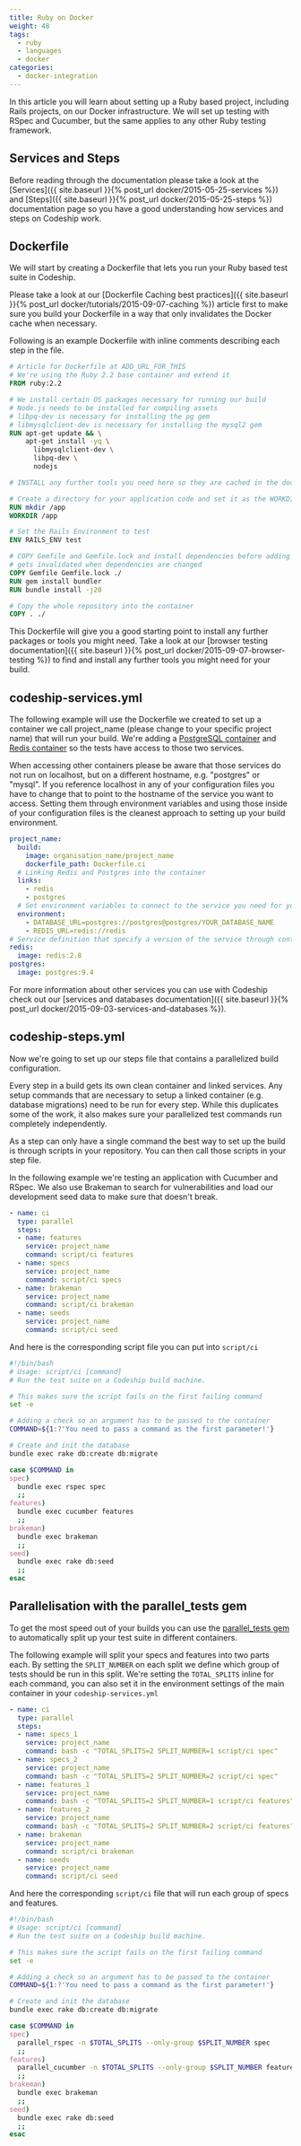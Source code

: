 ```yaml
---
title: Ruby on Docker
weight: 48
tags:
  - ruby
  - languages
  - docker
categories:
  - docker-integration
---
```

In this article you will learn about setting up a Ruby based project, including Rails projects, on our Docker infrastructure. We will set up testing with RSpec and Cucumber, but the same applies to any other Ruby testing framework.

## Services and Steps
Before reading through the documentation please take a look at the [Services]({{ site.baseurl }}{% post_url docker/2015-05-25-services %}) and [Steps]({{ site.baseurl }}{% post_url docker/2015-05-25-steps %}) documentation page so you have a good understanding how services and steps on Codeship work.

## Dockerfile
We will start by creating a Dockerfile that lets you run your Ruby based test suite in Codeship.

Please take a look at our [Dockerfile Caching best practices]({{ site.baseurl }}{% post_url docker/tutorials/2015-09-07-caching %}) article first to make sure you build your Dockerfile in a way that only invalidates the Docker cache when necessary.

Following is an example Dockerfile with inline comments describing each step in the file.

```Dockerfile
# Article for Dockerfile at ADD_URL_FOR_THIS
# We're using the Ruby 2.2 base container and extend it
FROM ruby:2.2

# We install certain OS packages necessary for running our build
# Node.js needs to be installed for compiling assets
# libpq-dev is necessary for installing the pg gem
# libmysqlclient-dev is necessary for installing the mysql2 gem
RUN apt-get update && \
    apt-get install -yq \
      libmysqlclient-dev \
      libpq-dev \
      nodejs

# INSTALL any further tools you need here so they are cached in the docker build

# Create a directory for your application code and set it as the WORKDIR. All following commands will be run in this directory.
RUN mkdir /app
WORKDIR /app

# Set the Rails Environment to test
ENV RAILS_ENV test

# COPY Gemfile and Gemfile.lock and install dependencies before adding the full code so the cache only
# gets invalidated when dependencies are changed
COPY Gemfile Gemfile.lock ./
RUN gem install bundler
RUN bundle install -j20

# Copy the whole repository into the container
COPY . ./
```

This Dockerfile will give you a good starting point to install any further packages or tools you might need. Take a look at our [browser testing documentation]({{ site.baseurl }}{% post_url docker/2015-09-07-browser-testing %}) to find and install any further tools you might need for your build.

## codeship-services.yml

The following example will use the Dockerfile we created to set up a container we call project_name (please change to your specific project name) that will run your build. We're adding a [PostgreSQL container](https://hub.docker.com/_/postgres/) and [Redis container](https://hub.docker.com/_/redis/) so the tests have access to those two services.

When accessing other containers please be aware that those services do not run on localhost, but on a different hostname, e.g. "postgres" or "mysql". If you reference localhost in any of your configuration files you have to change that to point to the hostname of the service you want to access. Setting them through environment variables and using those inside of your configuration files is the cleanest approach to setting up your build environment.

```yaml
project_name:
  build:
    image: organisation_name/project_name
    dockerfile_path: Dockerfile.ci
  # Linking Redis and Postgres into the container
  links:
    - redis
    - postgres
  # Set environment variables to connect to the service you need for your build. Those environment variables can overwrite settings from your configuration files (e.g. database.yml) if configured. Make sure that your environment variables and configuration files work work together as expected. Read more about Rails and database configuration in their Documentation: http://edgeguides.rubyonrails.org/configuring.html#configuring-a-database
  environment:
    - DATABASE_URL=postgres://postgres@postgres/YOUR_DATABASE_NAME
    - REDIS_URL=redis://redis
# Service definition that specify a version of the service through container tags
redis:
  image: redis:2.8
postgres:
  image: postgres:9.4
```

For more information about other services you can use with Codeship check out our [services and databases documentation]({{ site.baseurl }}{% post_url docker/2015-09-03-services-and-databases %}).

## codeship-steps.yml

Now we're going to set up our steps file that contains a parallelized build configuration.

Every step in a build gets its own clean container and linked services. Any setup commands that are necessary to setup a linked container (e.g. database migrations) need to be run for every step. While this duplicates some of the work, it also makes sure your parallelized test commands run completely independently.

As a step can only have a single command the best way to set up the build is through scripts in your repository. You can then call those scripts in your step file.

In the following example we're testing an application with Cucumber and RSpec. We also use Brakeman to search for vulnerabilities and load our development seed data to make sure that doesn't break.

```yaml
- name: ci
  type: parallel
  steps:
  - name: features
    service: project_name
    command: script/ci features
  - name: specs
    service: project_name
    command: script/ci specs
  - name: brakeman
    service: project_name
    command: script/ci brakeman
  - name: seeds
    service: project_name
    command: script/ci seed
```

And here is the corresponding script file you can put into `script/ci`

```bash
#!/bin/bash
# Usage: script/ci [command]
# Run the test suite on a Codeship build machine.

# This makes sure the script fails on the first failing command
set -e

# Adding a check so an argument has to be passed to the container
COMMAND=${1:?'You need to pass a command as the first parameter!'}

# Create and init the database
bundle exec rake db:create db:migrate

case $COMMAND in
spec)
  bundle exec rspec spec
  ;;
features)
  bundle exec cucumber features
  ;;
brakeman)
  bundle exec brakeman
  ;;
seed)
  bundle exec rake db:seed
  ;;
esac
```

## Parallelisation with the parallel_tests gem

To get the most speed out of your builds you can use the [parallel_tests gem](https://github.com/grosser/parallel_tests) to automatically split up your test suite in different containers.

The following example will split your specs and features into two parts each. By setting the `SPLIT_NUMBER` on each split we define which group of tests should be run in this split. We're setting the `TOTAL_SPLITS` inline for each command, you can also set it in the environment settings of the main container in your `codeship-services.yml`

```yaml
- name: ci
  type: parallel
  steps:
  - name: specs_1
    service: project_name
    command: bash -c "TOTAL_SPLITS=2 SPLIT_NUMBER=1 script/ci spec"
  - name: specs_2
    service: project_name
    command: bash -c "TOTAL_SPLITS=2 SPLIT_NUMBER=2 script/ci spec"
  - name: features_1
    service: project_name
    command: bash -c "TOTAL_SPLITS=2 SPLIT_NUMBER=1 script/ci features"
  - name: features_2
    service: project_name
    command: bash -c "TOTAL_SPLITS=2 SPLIT_NUMBER=2 script/ci features"
  - name: brakeman
    service: project_name
    command: script/ci brakeman
  - name: seeds
    service: project_name
    command: script/ci seed
```

And here the corresponding `script/ci` file that will run each group of specs and features.

```bash
#!/bin/bash
# Usage: script/ci [command]
# Run the test suite on a Codeship build machine.

# This makes sure the script fails on the first failing command
set -e

# Adding a check so an argument has to be passed to the container
COMMAND=${1:?'You need to pass a command as the first parameter!'}

# Create and init the database
bundle exec rake db:create db:migrate

case $COMMAND in
spec)
  parallel_rspec -n $TOTAL_SPLITS --only-group $SPLIT_NUMBER spec
  ;;
features)
  parallel_cucumber -n $TOTAL_SPLITS --only-group $SPLIT_NUMBER features
  ;;
brakeman)
  bundle exec brakeman
  ;;
seed)
  bundle exec rake db:seed
  ;;
esac
```
